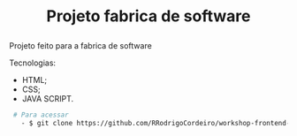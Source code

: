 <h1 align="center">
  
  <p>Projeto fabrica de software</p>
</h1>
  

  Projeto feito para a fabrica de software


  Tecnologias:
   - HTML;
   - CSS;
   - JAVA SCRIPT.
     
``` bash
 # Para acessar
   - $ git clone https://github.com/RRodrigoCordeiro/workshop-frontend-2024.1.git

